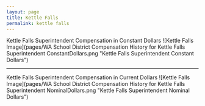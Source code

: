 ```yaml
---
layout: page
title: Kettle Falls
permalink: kettle falls
---
```



Kettle Falls Superintendent Compensation in Constant Dollars
![Kettle Falls Image](pages/WA School District Compensation History for Kettle Falls Superintendent ConstantDollars.png "Kettle Falls Superintendent Constant Dollars")
___

Kettle Falls Superintendent Compensation in Current Dollars
![Kettle Falls Image](pages/WA School District Compensation History for Kettle Falls Superintendent NominalDollars.png "Kettle Falls Superintendent Nominal Dollars")